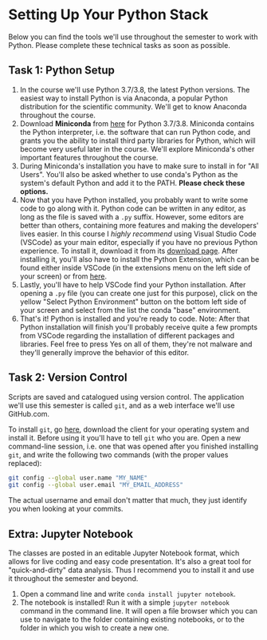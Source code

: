# Setting Up Your Python Stack

Below you can find the tools we'll use throughout the semester to work with Python. Please complete these technical tasks as soon as possible.

## Task 1: Python Setup

1. In the course we'll use Python 3.7/3.8, the latest Python versions. The easiest way to install Python is via Anaconda, a popular Python distribution for the scientific community. We'll get to know Anaconda throughout the course.
2. Download __Miniconda__ from [here](https://conda.io/miniconda.html) for Python 3.7/3.8. Miniconda contains the Python interpreter, i.e. the software that can run Python code, and grants you the ability to install third party libraries for Python, which will become very useful later in the course. We'll explore Miniconda's other important features throughout the course.
3. During Miniconda's installation you have to make sure to install in for "All Users". You'll also be asked whether to use conda's Python as the system's default Python and add it to the PATH. __Please check these options.__
4. Now that you have Python installed, you probably want to write some code to go along with it. Python code can be written in any editor, as long as the file is saved with a `.py` suffix. However, some editors are better than others, containing more features and making the developers' lives easier. In this course I _highly recommend_ using Visual Studio Code (VSCode) as your main editor, especially if you have no previous Python experience. To install it, download it from its [download page](https://code.visualstudio.com/Download). After installing it, you'll also have to install the Python Extension, which can be found either inside VSCode (in the extensions menu on the left side of your screen) or from [here](https://marketplace.visualstudio.com/items?itemName=ms-python.python).
5. Lastly, you'll have to help VSCode find your Python installation. After opening a `.py` file (you can create one just for this purpose), click on the yellow "Select Python Environment" button on the bottom left side of your screen and select from the list the conda "base" environment.
6. That's it! Python is installed and you're ready to code.
Note: After that Python installation will finish you'll probably receive quite a few prompts from VSCode regarding the installation of different packages and libraries. Feel free to press Yes on all of them, they're not malware and they'll generally improve the behavior of this editor.

## Task 2: Version Control

Scripts are saved and catalogued using version control. The application we'll use this semester is called `git`, and as a web interface we'll use GitHub.com.

To install `git`, go [here](https://git-scm.com/downloads), download the client for your operating system and install it. Before using it you'll have to tell `git` who you are. Open a new command-line session, i.e. one that was opened after you finished installing `git`, and write the following two commands (with the proper values replaced):

```bash
git config --global user.name "MY_NAME"
git config --global user.email "MY_EMAIL_ADDRESS"
```

The actual username and email don't matter that much, they just identify you when looking at your commits.
<!--
## Task 3: Repl.it

The first exercise will be written, run and submitted using `repl.it`, a website in which you can write and execute Python code, alongside many other languages. Please [go there](https://repl.it/repls) and sign up. Then go to [our classroom](https://repl.it/community/classrooms/136766) and click "Take and Learn" to enroll yourself. You should see the details of your first assignment there. Submission is also done through the `repl.it` interface. -->

## Extra: Jupyter Notebook

The classes are posted in an editable Jupyter Notebook format, which allows for live coding and easy code presentation. It's also a great tool for "quick-and-dirty" data analysis. Thus I recommend you to install it and use it throughout the semester and beyond.

1. Open a command line and write `conda install jupyter notebook`.
2. The notebook is installed! Run it with a simple `jupyter notebook` command in the command line. It will open a file browser which you can use to navigate to the folder containing existing notebooks, or to the folder in which you wish to create a new one.

